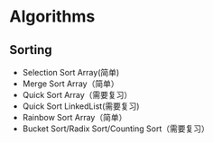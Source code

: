 # Algorithms

## Sorting
- Selection Sort Array(简单)
- Merge Sort Array（简单）
- Quick Sort Array（需要复习）
- Quick Sort LinkedList(需要复习)
- Rainbow Sort Array（简单）
- Bucket Sort/Radix Sort/Counting Sort（需要复习）



